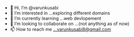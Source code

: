 - 👋 Hi, I’m @varunkusabi
- 👀 I’m interested in ...exploring different domains
- 🌱 I’m currently learning ...web devlopement
- 💞️ I’m looking to collaborate on ...(not anything as of now)
- 📫 How to reach me ...varunkusabi8@gmail.com

<!---
varunkusabi/varunkusabi is a ✨ special ✨ repository because its `README.md` (this file) appears on your GitHub profile.
You can click the Preview link to take a look at your changes.
--->
